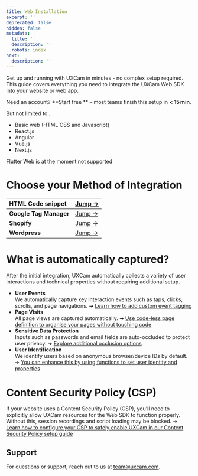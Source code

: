 ```yaml
---
title: Web Installation
excerpt: ''
deprecated: false
hidden: false
metadata:
  title: ''
  description: ''
  robots: index
next:
  description: ''
---
```

Get up and running with UXCam in minutes - no complex setup required. This guide covers everything you need to integrate the UXCam Web SDK into your website or web app.

<GitHubCallout type="note">Need an account? \*\*<Anchor label="Start free" target="_blank" href="https://app.uxcam.com/signup">Start free</Anchor>            \*\* – most teams finish this setup in **\< 15 min**.</GitHubCallout>

<Accordion title="Supported technologies" icon="fa-duotone fa-solid fa-code">
  But not limited to..

  * Basic web (HTML CSS and Javascript)
  * React.js
  * Angular
  * Vue.js
  * Next.js
</Accordion>

<GitHubCallout type="important">Flutter Web is at the moment not supported</GitHubCallout>

# Choose your Method of Integration

| HTML Code snippet      | <a href="html-snippet#">Jump →</a>       |
| :--------------------- | :--------------------------------------- |
| **Google Tag Manager** | <a href="google-tag-manager#">Jump →</a> |
| **Shopify**            | <a href="shopify#">Jump →</a>            |
| **Wordpress**          | <a href="wordpress#">Jump →</a>          |

# What is automatically captured?

After the initial integration, UXCam automatically collects a variety of user interactions and technical properties without requiring additional setup.

* **User Events**\
  We automatically capture key interaction events such as taps, clicks, scrolls, and page navigations.
  ➜ [Learn how to add custom event tagging](logging-custom-event#)
* **Page Visits**\
  All page views are captured automatically.
  ➜ [Use code-less page definition to organise your pages without touching code](define-pages-properties-to-simplify-data#)
* **Sensitive Data Protection**\
  Inputs such as passwords and email fields are auto-occluded to protect user privacy.
  ➜ [Explore additional occlusion options](occlusion#)
* **User Identification**\
  We identify users based on anonymous browser/device IDs by default.
  ➜ [You can enhance this by using functions to set user identity and properties](user-properties#)

# Content Security Policy (CSP)

If your website uses a Content Security Policy (CSP), you’ll need to explicitly allow UXCam resources for the Web SDK to function properly. Without this, session recordings and script loading may be blocked. ➜ [Learn how to configure your CSP to safely enable UXCam in our Content Security Policy setup guide](csp#)

## Support

For questions or support, reach out to us at [team@uxcam.com](mailto:team@uxcam.com).